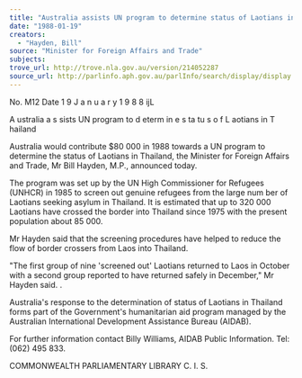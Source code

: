 ```yaml
---
title: "Australia assists UN program to determine status of Laotians in Thailand"
date: "1988-01-19"
creators:
  - "Hayden, Bill"
source: "Minister for Foreign Affairs and Trade"
subjects:
trove_url: http://trove.nla.gov.au/version/214052287
source_url: http://parlinfo.aph.gov.au/parlInfo/search/display/display.w3p;query=Id%3A%22media/pressrel/HPR08017265%22
---
```


 No. M12 Date 1 9 J a n u a r y  1 9 8 8  ijL

 A ustralia a s sists UN program  to  d eterm in e s ta tu s  o f L aotians in  T hailand

 Australia would contribute $80 000 in 1988 towards a UN program to  determine the status of Laotians in Thailand, the Minister for Foreign Affairs  and Trade, Mr Bill Hayden, M.P., announced today.

 The program was set up by the UN High Commissioner for Refugees  (UNHCR) in 1985 to screen out genuine refugees from the large num ber of  Laotians seeking asylum in Thailand. It is estimated that up to 320 000  Laotians have crossed the border into Thailand since 1975 with the present  population about 85 000.

 Mr Hayden said that the screening procedures have helped to reduce the  flow of border crossers from Laos into Thailand.

 "The first group of nine 'screened out' Laotians returned to Laos in October  with a second group reported to have returned safely in December," Mr  Hayden said. .

 Australia's response to the determination of status of Laotians in Thailand  forms part of the Government's humanitarian aid program managed by the  Australian International Development Assistance Bureau (AIDAB).

 For further information contact Billy Williams, AIDAB Public Information.  Tel: (062) 495 833.

 COMMONWEALTH   PARLIAMENTARY LIBRARY  C. I. S.


